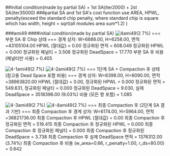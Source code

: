 ##initial condition(made by partial SA) + 1st SA(iter2000) + 2st SA(iter35000)
###partial SA and 1st SA's cost function use AREA, HPWL, penalty(exceed the standard chip penalty, where standard chip is square which has width, height = sqrt(all modules area sum*1.2) )

###ami49
####initial condition(made by partial SA)
![4ami49(2 7%)](https://github.com/user-attachments/assets/40ef2e4a-8de8-4caf-965f-dc62f2b07b37)
=== 부분 SA 후 Chip 상태 ===
경계 상자: W=6888.00, H=6258.00, 면적=43105104.00
HPWL (절대값)             = 0.00
정규화된 면적             = 608.049
정규화된 HPWL             = 0.000
정규화된 페널티          = 3.508
정규화된 DeadSpace       = 17.770
부분 SA 후 비용 (페널티만 사용) = 0.405


![4-1ami49(2 7%)](https://github.com/user-attachments/assets/e2029c06-63b2-4a8d-9c37-ef3e302b0fae)
![4-2ami49(2 7%)](https://github.com/user-attachments/assets/ac8e0234-09af-40f0-a753-66dea4afe72b)
=== 1단계 SA + Compaction 후 상태 (참고용 Dead Space 포함 비용) ===
경계 상자: W=6398.00, H=6090.00, 면적=38963820.00
HPWL (절대값) = 0.00, 정규화된 HPWL = 0.000
정규화된 면적 = 549.631, 정규화된 페널티 = 0.000
정규화된 DeadSpace = 9.030, 실제 DeadSpace = 3518396.00 (9.03%)
비용 (모든 항 포함) = 1.085


![4-3ami49(2 7%)](https://github.com/user-attachments/assets/2e8a9ec1-d63c-4600-9c21-2ec9a3e52e1f)
![4-4ami49(2 7%)](https://github.com/user-attachments/assets/cf6e63ec-7ea5-4aeb-8833-bd70aa17b6ea)
=== 최종 Compaction 후 (2단계 SA 결과 기반) ===
최종 Compaction 후 경계 상자: W=6174.00, H=5964.00, 면적=36821736.00
최종 Compaction 후 HPWL (절대값)         = 0.00
최종 Compaction 후 정규화된 면적         = 519.415
최종 Compaction 후 정규화된 HPWL         = 0.000
최종 Compaction 후 정규화된 페널티      = 0.000
최종 Compaction 후 정규화된 DeadSpace  = 3.738
최종 Compaction 후 실제 DeadSpace 면적 = 1376312.00 (3.74%)
최종 Compaction 후 비용 (w_area=0.66, r_penalty=1.00, r_ds=80.00) = 0.642


